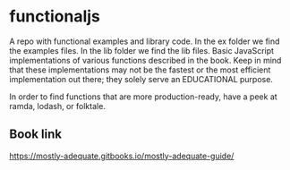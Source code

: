 # functionaljs
A repo with functional examples and library code.
In the ex folder we find the examples files.
In the lib folder we find the lib files.
Basic JavaScript implementations of various functions described in the book. 
Keep in mind that these implementations may not be the fastest or the most efficient implementation out there; they solely serve an EDUCATIONAL purpose.

In order to find functions that are more production-ready, have a peek at ramda, lodash, or folktale.

## Book link
https://mostly-adequate.gitbooks.io/mostly-adequate-guide/